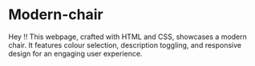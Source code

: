 # Modern-chair
Hey !! This webpage, crafted with HTML and CSS, showcases a modern chair. It features colour selection, description toggling, and responsive design for an engaging user experience.
